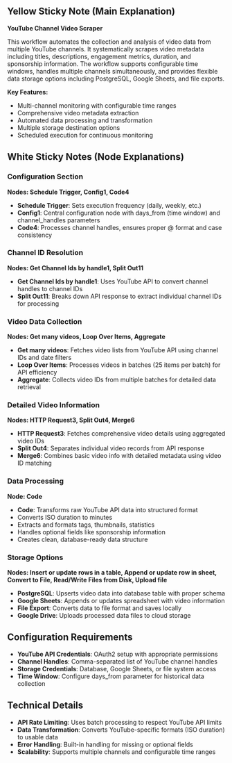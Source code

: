 ## Yellow Sticky Note (Main Explanation)

**YouTube Channel Video Scraper**

This workflow automates the collection and analysis of video data from multiple YouTube channels. It systematically scrapes video metadata including titles, descriptions, engagement metrics, duration, and sponsorship information. The workflow supports configurable time windows, handles multiple channels simultaneously, and provides flexible data storage options including PostgreSQL, Google Sheets, and file exports.

**Key Features:**
- Multi-channel monitoring with configurable time ranges
- Comprehensive video metadata extraction
- Automated data processing and transformation
- Multiple storage destination options
- Scheduled execution for continuous monitoring

## White Sticky Notes (Node Explanations)

### Configuration Section
**Nodes: Schedule Trigger, Config1, Code4**
- **Schedule Trigger**: Sets execution frequency (daily, weekly, etc.)
- **Config1**: Central configuration node with days_from (time window) and channel_handles parameters
- **Code4**: Processes channel handles, ensures proper @ format and case consistency

### Channel ID Resolution
**Nodes: Get Channel Ids by handle1, Split Out11**
- **Get Channel Ids by handle1**: Uses YouTube API to convert channel handles to channel IDs
- **Split Out11**: Breaks down API response to extract individual channel IDs for processing

### Video Data Collection
**Nodes: Get many videos, Loop Over Items, Aggregate**
- **Get many videos**: Fetches video lists from YouTube API using channel IDs and date filters
- **Loop Over Items**: Processes videos in batches (25 items per batch) for API efficiency
- **Aggregate**: Collects video IDs from multiple batches for detailed data retrieval

### Detailed Video Information
**Nodes: HTTP Request3, Split Out4, Merge6**
- **HTTP Request3**: Fetches comprehensive video details using aggregated video IDs
- **Split Out4**: Separates individual video records from API response
- **Merge6**: Combines basic video info with detailed metadata using video ID matching

### Data Processing
**Node: Code**
- **Code**: Transforms raw YouTube API data into structured format
- Converts ISO duration to minutes
- Extracts and formats tags, thumbnails, statistics
- Handles optional fields like sponsorship information
- Creates clean, database-ready data structure

### Storage Options
**Nodes: Insert or update rows in a table, Append or update row in sheet, Convert to File, Read/Write Files from Disk, Upload file**
- **PostgreSQL**: Upserts video data into database table with proper schema
- **Google Sheets**: Appends or updates spreadsheet with video information
- **File Export**: Converts data to file format and saves locally
- **Google Drive**: Uploads processed data files to cloud storage

## Configuration Requirements

- **YouTube API Credentials**: OAuth2 setup with appropriate permissions
- **Channel Handles**: Comma-separated list of YouTube channel handles
- **Storage Credentials**: Database, Google Sheets, or file system access
- **Time Window**: Configure days_from parameter for historical data collection

## Technical Details

- **API Rate Limiting**: Uses batch processing to respect YouTube API limits
- **Data Transformation**: Converts YouTube-specific formats (ISO duration) to usable data
- **Error Handling**: Built-in handling for missing or optional fields
- **Scalability**: Supports multiple channels and configurable time ranges